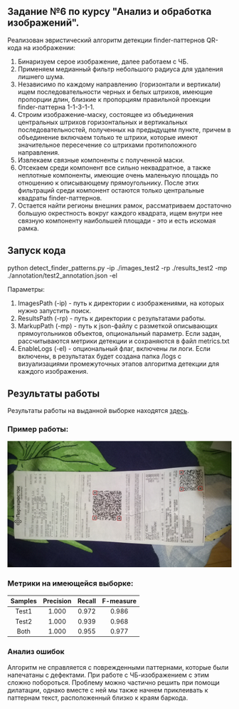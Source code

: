 ## Задание №6 по курсу "Анализ и обработка изображений".

Реализован эвристический алгоритм детекции finder-паттернов QR-кода на изображении:

1. Бинаризуем серое изображение, далее работаем с ЧБ.
2. Применяем медианный фильтр небольшого радиуса для удаления лишнего шума.
3. Независимо по каждому направлению (горизонтали и вертикали) ищем последовательности черных и белых штрихов, имеющие пропорции длин, близкие к пропорциям правильной проекции finder-паттерна 1-1-3-1-1.
4. Строим изображение-маску, состоящее из объединения центральных штрихов горизонтальных и вертикальных последовательностей, полученных на предыдущем пункте, причем в объединение включаем только те штрихи, которые имеют значительное пересечение со штрихами протиположного направления.
5. Извлекаем связные компоненты с полученной маски.
6. Отсекаем среди компонент все сильно неквадратное, а также неплотные компоненты, имеющие очень маленькую площадь по отношению к описывающему прямоугольнику. После этих фильтраций среди компонент остаются только центральные квадраты finder-паттернов.
7. Остается найти регионы внешних рамок, рассматриваем достаточно большую окрестность вокруг каждого квадрата, ищем внутри нее связную компоненту наибольшей площади - это и есть искомая рамка.

## Запуск кода

python detect_finder_patterns.py -ip ./images_test2 -rp ./results_test2 -mp ./annotation/test2_annotation.json -el

Параметры:
1. ImagesPath (-ip) - путь к директории с изображениями, на которых нужно запустить поиск.
2. ResultsPath (-rp) - путь к директории с результатами работы.
3. MarkupPath (-mp) - путь к json-файлу с разметкой описывающих прямоугольников объектов, опциональный параметр. Если задан, рассчитываются метрики детекции и сохраняются в файл metrics.txt
4. EnableLogs (-el) - опциональный флаг, включены ли логи. Если включены, в результатах будет создана папка /logs с визуализациями промежуточных этапов алгоритма детекции для каждого изображения.

## Результаты работы

Результаты работы на выданной выборке находятся [здесь](
https://drive.google.com/drive/folders/1VyYlaSKrsqBYMqyghB2Kg4ulhn2NtYlC?usp=sharing).

### Пример работы:

![example](./example.jpg)

### Метрики на имеющейся выборке:

Samples | Precision | Recall | F-measure |
:--------: | :-------------: | :----------------: | :-------: |
Test1 | 1.000 | 0.972 | 0.986
Test2 | 1.000 | 0.939 | 0.968
Both | 1.000 | 0.955 | 0.977

### Анализ ошибок

Алгоритм не справляется с поврежденными паттернами, которые были напечатаны с дефектами. При работе с ЧБ-изображением с этим сложно побороться. Проблему можно частично решить при помощи дилатации, однако вместе с ней мы также начнем приклеивать к паттернам текст, расположенный близко к краям баркода.

